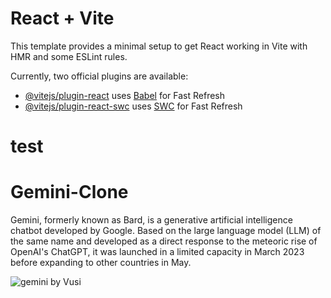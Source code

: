 # React + Vite

This template provides a minimal setup to get React working in Vite with HMR and some ESLint rules.

Currently, two official plugins are available:

- [@vitejs/plugin-react](https://github.com/vitejs/vite-plugin-react/blob/main/packages/plugin-react/README.md) uses [Babel](https://babeljs.io/) for Fast Refresh
- [@vitejs/plugin-react-swc](https://github.com/vitejs/vite-plugin-react-swc) uses [SWC](https://swc.rs/) for Fast Refresh
# test
# Gemini-Clone

Gemini, formerly known as Bard, is a generative artificial intelligence chatbot developed by Google. Based on the large language model (LLM) of the same name and developed as a direct response to the meteoric rise of OpenAI's ChatGPT, it was launched in a limited capacity in March 2023 before expanding to other countries in May.


![gemini by Vusi](https://github.com/VUSI47-DEV/Gemini-Clone/assets/67586346/4ef44026-64a1-4790-b357-fb3bdfc982f1)
